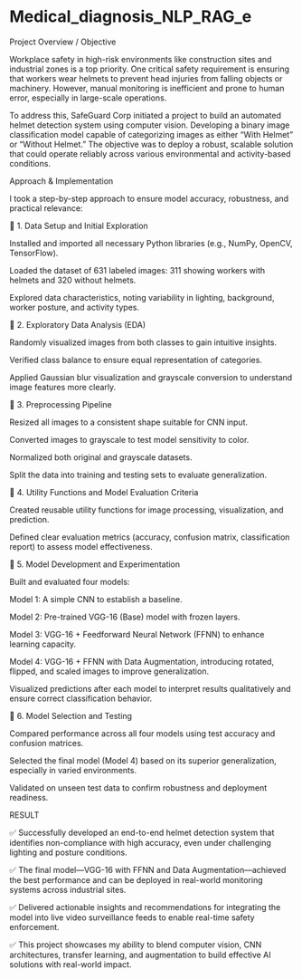 # Medical_diagnosis_NLP_RAG_e

Project Overview / Objective

Workplace safety in high-risk environments like construction sites and industrial zones is a top priority. One critical safety requirement is ensuring that workers wear helmets to prevent head injuries from falling objects or machinery. However, manual monitoring is inefficient and prone to human error, especially in large-scale operations.

To address this, SafeGuard Corp initiated a project to build an automated helmet detection system using computer vision. Developing a binary image classification model capable of categorizing images as either “With Helmet” or “Without Helmet.” The objective was to deploy a robust, scalable solution that could operate reliably across various environmental and activity-based conditions.

Approach & Implementation

I took a step-by-step approach to ensure model accuracy, robustness, and practical relevance:

🔹 1. Data Setup and Initial Exploration

Installed and imported all necessary Python libraries (e.g., NumPy, OpenCV, TensorFlow).


Loaded the dataset of 631 labeled images: 311 showing workers with helmets and 320 without helmets.


Explored data characteristics, noting variability in lighting, background, worker posture, and activity types.


🔹 2. Exploratory Data Analysis (EDA)

Randomly visualized images from both classes to gain intuitive insights.


Verified class balance to ensure equal representation of categories.


Applied Gaussian blur visualization and grayscale conversion to understand image features more clearly.


🔹 3. Preprocessing Pipeline

Resized all images to a consistent shape suitable for CNN input.


Converted images to grayscale to test model sensitivity to color.


Normalized both original and grayscale datasets.


Split the data into training and testing sets to evaluate generalization.


🔹 4. Utility Functions and Model Evaluation Criteria

Created reusable utility functions for image processing, visualization, and prediction.


Defined clear evaluation metrics (accuracy, confusion matrix, classification report) to assess model effectiveness.


🔹 5. Model Development and Experimentation

Built and evaluated four models:


Model 1: A simple CNN to establish a baseline.


Model 2: Pre-trained VGG-16 (Base) model with frozen layers.


Model 3: VGG-16 + Feedforward Neural Network (FFNN) to enhance learning capacity.


Model 4: VGG-16 + FFNN with Data Augmentation, introducing rotated, flipped, and scaled images to improve generalization.


Visualized predictions after each model to interpret results qualitatively and ensure correct classification behavior.


🔹 6. Model Selection and Testing

Compared performance across all four models using test accuracy and confusion matrices.


Selected the final model (Model 4) based on its superior generalization, especially in varied environments.


Validated on unseen test data to confirm robustness and deployment readiness.



RESULT

 ✅ Successfully developed an end-to-end helmet detection system that identifies non-compliance with high accuracy, even under challenging lighting and posture conditions.

 ✅ The final model—VGG-16 with FFNN and Data Augmentation—achieved the best performance and can be deployed in real-world monitoring systems across industrial sites.
 
 ✅ Delivered actionable insights and recommendations for integrating the model into live video surveillance feeds to enable real-time safety enforcement.
 
 ✅ This project showcases my ability to blend computer vision, CNN architectures, transfer learning, and augmentation to build effective AI solutions with real-world impact.
